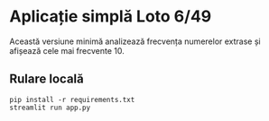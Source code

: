 # Aplicație simplă Loto 6/49

Această versiune minimă analizează frecvența numerelor extrase și afișează cele mai frecvente 10.

## Rulare locală
```
pip install -r requirements.txt
streamlit run app.py
```
